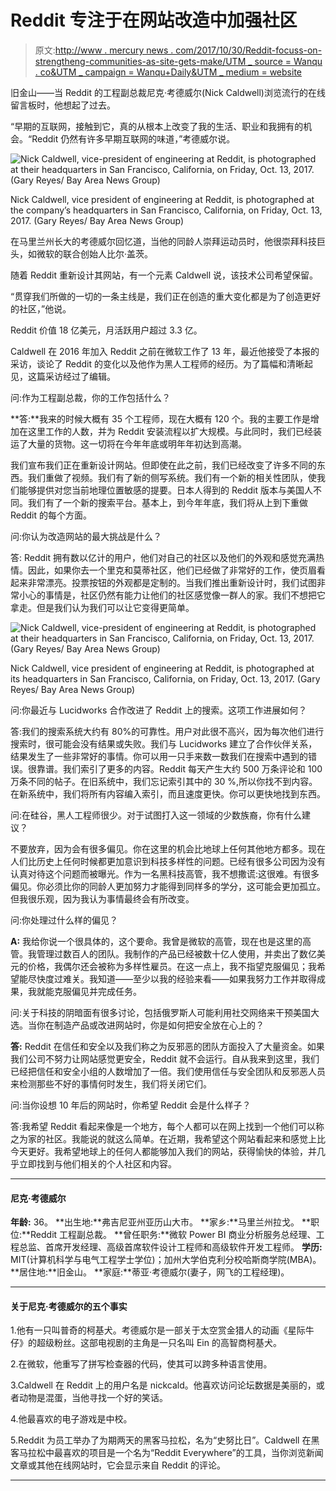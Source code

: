 # Reddit 专注于在网站改造中加强社区

> 原文:[http://www . mercury news . com/2017/10/30/Reddit-focuss-on-strengtheng-communities-as-site-gets-make/UTM _ source = Wanqu . co&UTM _ campaign = Wanqu+Daily&UTM _ medium = website](http://www.mercurynews.com/2017/10/30/reddit-focuses-on-strengthening-communities-as-site-gets-makeover/?utm_source=wanqu.co&utm_campaign=Wanqu+Daily&utm_medium=website)

旧金山——当 Reddit 的工程副总裁尼克·考德威尔(Nick Caldwell)浏览流行的在线留言板时，他想起了过去。

“早期的互联网，接触到它，真的从根本上改变了我的生活、职业和我拥有的机会。“Reddit 仍然有许多早期互联网的味道，”考德威尔说。

![Nick Caldwell, vice-president of engineering at Reddit, is photographed at their headquarters in San Francisco, California, on Friday, Oct. 13, 2017\. (Gary Reyes/ Bay Area News Group)](../Images/8b3b79e72e048001b4c318211b0eae1c.png)

Nick Caldwell, vice president of engineering at Reddit, is photographed at the company’s headquarters in San Francisco, California, on Friday, Oct. 13, 2017\. (Gary Reyes/ Bay Area News Group) 



在马里兰州长大的考德威尔回忆道，当他的同龄人崇拜运动员时，他很崇拜科技巨头，如微软的联合创始人比尔·盖茨。

随着 Reddit 重新设计其网站，有一个元素 Caldwell 说，该技术公司希望保留。

<zeus-ad id="zeus_Outstream_Video" data-keyvalues="{&quot;POS&quot;:[&quot;Outstream_Video&quot;]}"></zeus-ad>

“贯穿我们所做的一切的一条主线是，我们正在创造的重大变化都是为了创造更好的社区，”他说。

Reddit 价值 18 亿美元，月活跃用户超过 3.3 亿。

Caldwell 在 2016 年加入 Reddit 之前在微软工作了 13 年，最近他接受了本报的采访，谈论了 Reddit 的变化以及他作为黑人工程师的经历。为了篇幅和清晰起见，这篇采访经过了编辑。

问:作为工程副总裁，你的工作包括什么？

**答:**我来的时候大概有 35 个工程师，现在大概有 120 个。我的主要工作是增加在这里工作的人数，并为 Reddit 安装流程以扩大规模。与此同时，我们已经装运了大量的货物。这一切将在今年年底或明年年初达到高潮。

<zeus-ad id="zeus_Cube_Article" data-keyvalues="{&quot;POS&quot;:[&quot;Cube_Article&quot;]}"></zeus-ad>

我们宣布我们正在重新设计网站。但即使在此之前，我们已经改变了许多不同的东西。我们重做了视频。我们有了新的侧写系统。我们有一个新的相关性团队，使我们能够提供对您当前地理位置敏感的提要。日本人得到的 Reddit 版本与美国人不同。我们有了一个新的搜索平台。基本上，到今年年底，我们将从上到下重做 Reddit 的每个方面。

问:你认为改造网站的最大挑战是什么？

答: Reddit 拥有数以亿计的用户，他们对自己的社区以及他们的外观和感觉充满热情。因此，如果你去一个里克和莫蒂社区，他们已经做了非常好的工作，使页眉看起来非常漂亮。投票按钮的外观都是定制的。当我们推出重新设计时，我们试图非常小心的事情是，社区仍然有能力让他们的社区感觉像一群人的家。我们不想把它拿走。但是我们认为我们可以让它变得更简单。

![Nick Caldwell, vice-president of engineering at Reddit, is photographed at their headquarters in San Francisco, California, on Friday, Oct. 13, 2017\. (Gary Reyes/ Bay Area News Group)](../Images/647f0cf7a10075e214b9f4b3ca9cd5de.png)

Nick Caldwell, vice president of engineering at Reddit, is photographed at its headquarters in San Francisco, California, on Friday, Oct. 13, 2017\. (Gary Reyes/ Bay Area News Group) 



问:你最近与 Lucidworks 合作改进了 Reddit 上的搜索。这项工作进展如何？

答:我们的搜索系统大约有 80%的可靠性。用户对此很不高兴，因为每次他们进行搜索时，很可能会没有结果或失败。我们与 Lucidworks 建立了合作伙伴关系，结果发生了一些非常好的事情。你可以用一只手来数一数我们在搜索中遇到的错误。很靠谱。我们索引了更多的内容。Reddit 每天产生大约 500 万条评论和 100 万条不同的帖子。在旧系统中，我们忘记索引其中的 30 %,所以你找不到内容。在新系统中，我们将所有内容编入索引，而且速度更快。你可以更快地找到东西。

问:在硅谷，黑人工程师很少。对于试图打入这一领域的少数族裔，你有什么建议？

不要放弃，因为会有很多偏见。你在这里的机会比地球上任何其他地方都多。现在人们比历史上任何时候都更加意识到科技多样性的问题。已经有很多公司因为没有认真对待这个问题而被曝光。作为一名黑科技高管，我不想撒谎:这很难。有很多偏见。你必须比你的同龄人更加努力才能得到同样多的学分，这可能会更加孤立。但我很乐观，因为我认为事情最终会有所改变。

问:你处理过什么样的偏见？

**A:** 我给你说一个很具体的，这个要命。我曾是微软的高管，现在也是这里的高管。我管理过数百人的团队。我制作的产品已经被数十亿人使用，并卖出了数亿美元的价格，我偶尔还会被称为多样性雇员。在这一点上，我不指望克服偏见；我希望能尽快度过难关。我知道——至少以我的经验来看——如果我努力工作并取得成果，我就能克服偏见并完成任务。

问:关于科技的阴暗面有很多讨论，包括俄罗斯人可能利用社交网络来干预美国大选。当你在制造产品或改进网站时，你是如何把安全放在心上的？

**答:** Reddit 在信任和安全以及我们称之为反邪恶的团队方面投入了大量资金。如果我们公司不努力让网站感觉更安全，Reddit 就不会运行。自从我来到这里，我们已经把信任和安全小组的人数增加了一倍。我们使用信任与安全团队和反邪恶人员来检测那些不好的事情何时发生，我们将关闭它们。

问:当你设想 10 年后的网站时，你希望 Reddit 会是什么样子？

答:我希望 Reddit 看起来像是一个地方，每个人都可以在网上找到一个他们可以称之为家的社区。我能说的就这么简单。在近期，我希望这个网站看起来和感觉上比今天更好。我希望地球上的任何人都能够加入我们的网站，获得愉快的体验，并几乎立即找到与他们相关的个人社区和内容。

* * *

#### 尼克·考德威尔

**年龄:** 36。
**出生地:**弗吉尼亚州亚历山大市。
**家乡:**马里兰州拉戈。
**职位:**Reddit 工程副总裁。
**曾任职务:**微软 Power BI 商业分析服务总经理、工程总监、首席开发经理、高级首席软件设计工程师和高级软件开发工程师。
**学历:** MIT(计算机科学与电气工程学士学位)；加州大学伯克利分校哈斯商学院(MBA)。
**居住地:**旧金山。
**家庭:**蒂亚·考德威尔(妻子，网飞的工程经理)。

* * *

#### 关于尼克·考德威尔的五个事实

1.他有一只叫普奇的柯基犬。考德威尔是一部关于太空赏金猎人的动画《星际牛仔》的超级粉丝。这部电视剧的主角是一只名叫 Ein 的高智商柯基犬。

2.在微软，他重写了拼写检查器的代码，使其可以跨多种语言使用。

3.Caldwell 在 Reddit 上的用户名是 nickcald。他喜欢访问论坛数据是美丽的，或者动物是混蛋，当他寻找一个好的笑话。

4.他最喜欢的电子游戏是中校。

5.Reddit 为员工举办了为期两天的黑客马拉松，名为“史努比日”。Caldwell 在黑客马拉松中最喜欢的项目是一个名为“Reddit Everywhere”的工具，当你浏览新闻文章或其他在线网站时，它会显示来自 Reddit 的评论。

* * *
